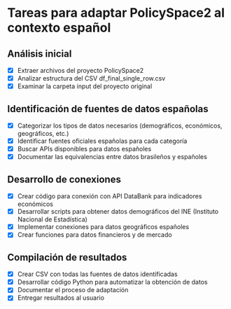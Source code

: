 # Tareas para adaptar PolicySpace2 al contexto español

## Análisis inicial
- [x] Extraer archivos del proyecto PolicySpace2
- [x] Analizar estructura del CSV df_final_single_row.csv
- [x] Examinar la carpeta input del proyecto original

## Identificación de fuentes de datos españolas
- [x] Categorizar los tipos de datos necesarios (demográficos, económicos, geográficos, etc.)
- [x] Identificar fuentes oficiales españolas para cada categoría
- [x] Buscar APIs disponibles para datos españoles
- [x] Documentar las equivalencias entre datos brasileños y españoles

## Desarrollo de conexiones
- [x] Crear código para conexión con API DataBank para indicadores económicos
- [x] Desarrollar scripts para obtener datos demográficos del INE (Instituto Nacional de Estadística)
- [x] Implementar conexiones para datos geográficos españoles
- [x] Crear funciones para datos financieros y de mercado

## Compilación de resultados
- [x] Crear CSV con todas las fuentes de datos identificadas
- [x] Desarrollar código Python para automatizar la obtención de datos
- [x] Documentar el proceso de adaptación
- [x] Entregar resultados al usuario
